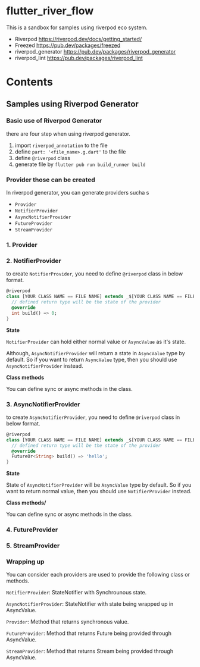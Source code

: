 # flutter_river_flow

This is a sandbox for samples using riverpod eco system.

- Riverpod https://riverpod.dev/docs/getting_started/
- Freezed https://pub.dev/packages/freezed
- riverpod_generator https://pub.dev/packages/riverpod_generator
- riverpod_lint https://pub.dev/packages/riverpod_lint

# Contents

## Samples using Riverpod Generator

### Basic use of Riverpod Generator

there are four step when using riverpod generator.

1. import `riverpod_annotation` to the file
2. define `part: '<file_name>.g.dart'` to the file
3. define `@riverpod` class
4. generate file by `flutter pub run build_runner build`

### Provider those can be created

In riverpod generator, you can generate providers sucha s

- `Provider`
- `NotifierProvider`
- `AsyncNotifierProvider`
- `FutureProvider`
- `StreamProvider`

### 1. Provider

### 2. NotifierProvider

to create `NotifierProvider`, you need to define `@riverpod` class in below format.

```dart
@riverpod
class [YOUR CLASS NAME == FILE NAME] extends _$[YOUR CLASS NAME == FILE NAME] {
  // defined return type will be the state of the provider
  @override
  int build() => 0;
}
```

**State**

`NotifierProvider` can hold either normal value or `AsyncValue` as it's state.

Although, `AsyncNotifierProvider` will return a state in `AsyncValue` type by default. So if you want to return `AsyncValue` type, then you should use `AsyncNotifierProvider` instead.

**Class methods**

You can define sync or async methods in the class.

### 3. AsyncNotifierProvider

to create `AsyncNotifierProvider`, you need to define `@riverpod` class in below format.

```dart
@riverpod
class [YOUR CLASS NAME == FILE NAME] extends _$[YOUR CLASS NAME == FILE NAME] {
  // defined return type will be the state of the provider
  @override
  FutureOr<String> build() => 'hello';
}
```

**State**

State of `AsyncNotifierProvider` will be `AsyncValue` type by default. So if you want to return normal value, then you should use `NotifierProvider` instead.

**Class methods/**

You can define sync or async methods in the class.

### 4. FutureProvider

### 5. StreamProvider

### Wrapping up

You can consider each providers are used to provide the following class or methods.

`NotifierProvider`: StateNotifier with Synchrounous state.

`AsyncNotifierProvider`: StateNotifier with state being wrapped up in AsyncValue.

`Provider`: Method that returns synchronous value.

`FutureProvider`: Method that returns Future being provided through AsyncValue.

`StreamProvider`: Method that returns Stream being provided through AsyncValue.
